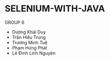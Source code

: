 # SELENIUM-WITH-JAVA
GROUP 6 
- Dương Khải Duy 
- Trần Hiếu Trung
- Trương Minh Tuệ
- Phạm Hưng Phát
- Lê Đình Linh Nguyên
